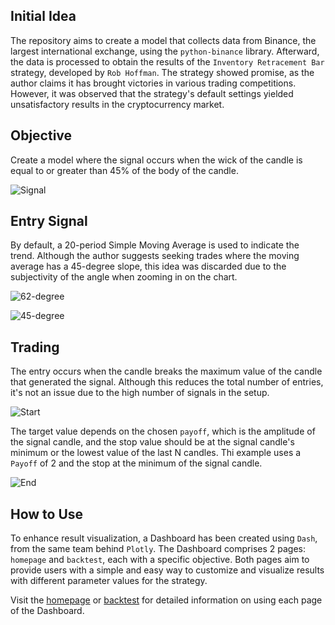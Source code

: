 ## Initial Idea

The repository aims to create a model that collects data from Binance, the largest international exchange, using the `python-binance` library. Afterward, the data is processed to obtain the results of the `Inventory Retracement Bar` strategy, developed by `Rob Hoffman`. The strategy showed promise, as the author claims it has brought victories in various trading competitions. However, it was observed that the strategy's default settings yielded unsatisfactory results in the cryptocurrency market.

## Objective

Create a model where the signal occurs when the wick of the candle is equal to or greater than 45% of the body of the candle.

![Signal](https://github.com/m-marqx/Hoffman-IRB/assets/124513922/3e1f7810-19f6-45b3-ba9f-b7a940463c77)

## Entry Signal

By default, a 20-period Simple Moving Average is used to indicate the trend. Although the author suggests seeking trades where the moving average has a 45-degree slope, this idea was discarded due to the subjectivity of the angle when zooming in on the chart.

![62-degree](https://github.com/m-marqx/Hoffman-IRB/assets/124513922/595ce7f2-3440-49b8-933e-78ad29c953f7)

![45-degree](https://github.com/m-marqx/Hoffman-IRB/assets/124513922/946d999d-75a1-4038-8561-5c05145dc7f6)

## Trading

The entry occurs when the candle breaks the maximum value of the candle that generated the signal. Although this reduces the total number of entries, it's not an issue due to the high number of signals in the setup.

![Start](https://github.com/m-marqx/Hoffman-IRB/assets/124513922/9b93b458-6a31-4a55-a7e0-f12945c5cd33)

The target value depends on the chosen `payoff`, which is the amplitude of the signal candle, and the stop value should be at the signal candle's minimum or the lowest value of the last N candles. 
Thi example uses a `Payoff` of 2 and the stop at the minimum of the signal candle.

![End](https://github.com/m-marqx/Hoffman-IRB/assets/124513922/071a7775-6e59-4ae8-b9a1-b110559da699)

## How to Use

To enhance result visualization, a Dashboard has been created using `Dash`, from the same team behind `Plotly`. The Dashboard comprises 2 pages: `homepage` and `backtest`, each with a specific objective. Both pages aim to provide users with a simple and easy way to customize and visualize results with different parameter values for the strategy.

Visit the [homepage](https://github.com/m-marqx/Hoffman-IRB/blob/master/view/dashboard/pages/home/readme%20-%20BR.md) or [backtest](https://github.com/m-marqx/Hoffman-IRB/blob/master/view/dashboard/pages/backtest/readme%20-%20BR.md) for detailed information on using each page of the Dashboard.
